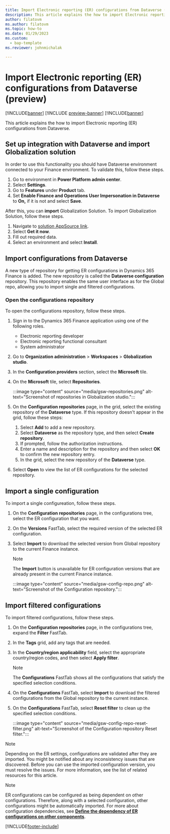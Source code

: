 ```yaml
---
title: Import Electronic reporting (ER) configurations from Dataverse (preview)
description: This article explains the how to import Electronic reporting (ER) configurations from Dataverse (preview)
author: filatovm
ms.author: filatovm
ms.topic: how-to
ms.date: 01/29/2023
ms.custom: 
  - bap-template
ms.reviewer: johnmichalak

---
```


# Import Electronic reporting (ER) configurations from Dataverse (preview)

[!INCLUDE[banner](../../../includes/banner.md)]
[!INCLUDE [preview-banner](~/../shared-content/shared/preview-includes/preview-banner.md)]
[!INCLUDE[banner](../../../includes/rsc-to-gsw-banner.md)]

This article explains the how to import Electronic reporting (ER) configurations from Dataverse.

## Set up integration with Dataverse and import Globalization solution

In order to use this functionality you should have Dataverse environment connected to your Finance environment. To validate this, follow these steps.

1. Go to environment in **Power Platform admin center**.
1. Select **Settings**.
1. Go to **Features** under **Product** tab.
1. Set **Enable Finance and Operations User Impersonation in Dataverse** to **On,** if it is not and select **Save**.

After this, you can **import** Globalization Solution. To import Globalization Solution, follow these steps.

1. Navigate to [solution AppSource link](https://appsource.microsoft.com/en-us/product/dynamics-crm/mscrm.d365-globalizationartifacts-preview?flightCodes=a0bc3ba0711a4558bf3a2932a66dc11d).
1. Select **Get it now**.
1. Fill out required data.
1. Select an environment and select **Install**.

## Import configurations from Dataverse

A new type of repository for getting ER configurations in Dynamics 365 Finance is added. The new repository is called the **Dataverse configuration** repository. This repository enables the same user interface as for the Global repo, allowing you to import single and filtered configurations.

### Open the configurations repository

To open the configurations repository, follow these steps.

1. Sign in to the Dynamics 365 Finance application using one of the following roles.
   - Electronic reporting developer
   - Electronic reporting functional consultant
   - System administrator
1. Go to **Organization administration** \> **Workspaces** \> **Globalization studio**.
1. In the **Configuration providers** section, select the **Microsoft** tile.
1. On the **Microsoft** tile, select **Repositories**.

   :::image type="content" source="media/gsw-repositories.png" alt-text="Screenshot of repositories in Globalization studio."::: 

1. On the **Configuration repositories** page, in the grid, select the existing repository of the **Dataverse** type. If this repository doesn't appear in the grid, follow these steps:
   1. Select **Add** to add a new repository.
   1. Select **Dataverse** as the repository type, and then select **Create repository**.
   1. If prompted, follow the authorization instructions.
   1. Enter a name and description for the repository and then select **OK** to confirm the new repository entry.
   1. In the grid, select the new repository of the **Dataverse** type.
1. Select **Open** to view the list of ER configurations for the selected repository.

## Import a single configuration

To import a single configureation, follow these steps.

1. On the **Configuration repositories** page, in the configurations tree, select the ER configuration that you want.
1. On the **Versions** FastTab, select the required version of the selected ER configuration.
1. Select **Import** to download the selected version from Global repository to the current Finance instance.

   > [!NOTE]
   > The **Import** button is unavailable for ER configuration versions that are already present in the current Finance instance.

   :::image type="content" source="media/gsw-config-repo.png" alt-text="Screenshot of the Configuration repository."::: 

## Import filtered configurations

To import filtered configurations, follow these steps.

1. On the **Configuration repositories** page, in the configurations tree, expand the **Filter** FastTab.
1. In the **Tags** grid, add any tags that are needed.
1. In the **Country/region applicability** field, select the appropriate country/region codes, and then select **Apply filter**.

   > [!NOTE]
   > The **Configurations** FastTab shows all the configurations that satisfy the specified selection conditions.

1. On the **Configurations** FastTab, select **Import** to download the filtered configurations from the Global repository to the current instance.
1. On the **Configurations** FastTab, select **Reset filter** to clean up the specified selection conditions.

   :::image type="content" source="media/gsw-config-repo-reset-filter.png" alt-text="Screenshot of the Configuration repository Reset filter.":::
   
> [!NOTE]
> Depending on the ER settings, configurations are validated after they are imported. You might be notified about any inconsistency issues that are discovered. Before you can use the imported configuration version, you must resolve the issues. For more information, see the list of related resources for this article.

> [!NOTE]
> ER configurations can be configured as being dependent on other configurations. Therefore, along with a selected configuration, other configurations might be automatically imported. For more about configuration dependencies, see [**Define the dependency of ER configurations on other components**](../fin-ops-core/dev-itpro/analytics/tasks/er-define-dependency-er-configurations-from-other-components-july-2017.md).

[!INCLUDE[footer-include](../../../../includes/footer-banner.md)]
